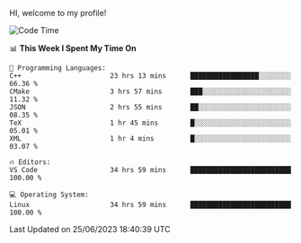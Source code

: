 HI, welcome to my profile!
<!--START_SECTION:waka-->
![Code Time](http://img.shields.io/badge/Code%20Time-901%20hrs%2011%20mins-blue)

📊 **This Week I Spent My Time On** 

```text
💬 Programming Languages: 
C++                      23 hrs 13 mins      █████████████████░░░░░░░░   66.36 % 
CMake                    3 hrs 57 mins       ███░░░░░░░░░░░░░░░░░░░░░░   11.32 % 
JSON                     2 hrs 55 mins       ██░░░░░░░░░░░░░░░░░░░░░░░   08.35 % 
TeX                      1 hr 45 mins        █░░░░░░░░░░░░░░░░░░░░░░░░   05.01 % 
XML                      1 hr 4 mins         █░░░░░░░░░░░░░░░░░░░░░░░░   03.07 % 

🔥 Editors: 
VS Code                  34 hrs 59 mins      █████████████████████████   100.00 % 

💻 Operating System: 
Linux                    34 hrs 59 mins      █████████████████████████   100.00 % 
```


 Last Updated on 25/06/2023 18:40:39 UTC
<!--END_SECTION:waka-->

